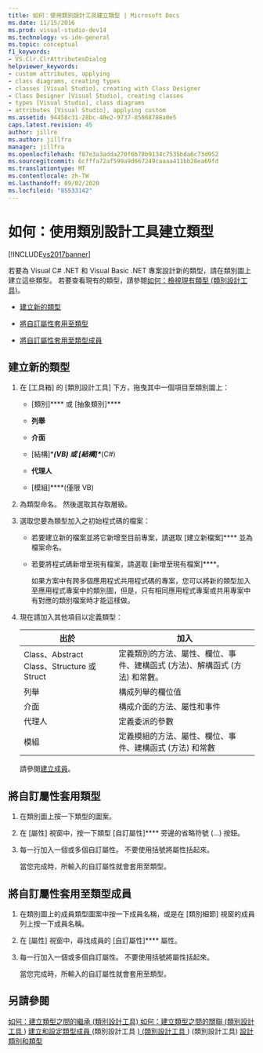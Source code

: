 ```yaml
---
title: 如何：使用類別設計工具建立類型 | Microsoft Docs
ms.date: 11/15/2016
ms.prod: visual-studio-dev14
ms.technology: vs-ide-general
ms.topic: conceptual
f1_keywords:
- VS.Clr.ClrAttributesDialog
helpviewer_keywords:
- custom attributes, applying
- class diagrams, creating types
- classes [Visual Studio], creating with Class Designer
- Class Designer [Visual Studio], creating classes
- types [Visual Studio], class diagrams
- attributes [Visual Studio], applying custom
ms.assetid: 94458c31-28bc-40e2-9737-85868788a0e5
caps.latest.revision: 45
author: jillre
ms.author: jillfra
manager: jillfra
ms.openlocfilehash: f87e3a3adda270f6b78b9134c7535bda6c73d952
ms.sourcegitcommit: 6cfffa72af599a9d667249caaaa411bb28ea69fd
ms.translationtype: MT
ms.contentlocale: zh-TW
ms.lasthandoff: 09/02/2020
ms.locfileid: "85533142"
---
```

# <a name="how-to-create-types-by-using-class-designer"></a>如何：使用類別設計工具建立類型
[!INCLUDE[vs2017banner](../includes/vs2017banner.md)]

若要為 Visual C# .NET 和 Visual Basic .NET 專案設計新的類型，請在類別圖上建立這些類型。 若要查看現有的類型，請參閱[如何：檢視現有類型 (類別設計工具)](../ide/how-to-view-existing-types-class-designer.md)。

- [建立新的類型](#CreateType)

- [將自訂屬性套用至類型](#CustAttributeType)

- [將自訂屬性套用至類型成員](#CustAttributeMember)

## <a name="create-a-new-type"></a><a name="CreateType"></a> 建立新的類型

1. 在 [工具箱] 的 [類別設計工具] 下方，拖曳其中一個項目至類別圖上：

    - [類別]**** 或 [抽象類別]****

    - **列舉**

    - **介面**

    - [結構]\****(VB) 或 [結構]\****(C#)

    - **代理人**

    - [模組]\****(僅限 VB)

2. 為類型命名。 然後選取其存取層級。

3. 選取您要為類型加入之初始程式碼的檔案：

    - 若要建立新的檔案並將它新增至目前專案，請選取 [建立新檔案]**** 並為檔案命名。

    - 若要將程式碼新增至現有檔案，請選取 [新增至現有檔案]****。

         如果方案中有跨多個應用程式共用程式碼的專案，您可以將新的類型加入至應用程式專案中的類別圖，但是，只有相同應用程式專案或共用專案中有對應的類別檔案時才能這樣做。

4. 現在請加入其他項目以定義類型：

    |**出於**|**加入**|
    |-|-|
    |Class、Abstract Class、Structure 或 Struct|定義類別的方法、屬性、欄位、事件、建構函式 (方法)、解構函式 (方法) 和常數。|
    |列舉|構成列舉的欄位值|
    |介面|構成介面的方法、屬性和事件|
    |代理人|定義委派的參數|
    |模組|定義模組的方法、屬性、欄位、事件、建構函式 (方法) 和常數|

     請參閱[建立成員](../ide/creating-and-configuring-type-members-class-designer.md#CreateMembers)。

## <a name="apply-a-custom-attribute-to-a-type"></a><a name="CustAttributeType"></a> 將自訂屬性套用類型

1. 在類別圖上按一下類型的圖案。

2. 在 [屬性] 視窗中，按一下類型 [自訂屬性]**** 旁邊的省略符號 (…) 按鈕。

3. 每一行加入一個或多個自訂屬性。 不要使用括號將屬性括起來。

     當您完成時，所輸入的自訂屬性就會套用至類型。

## <a name="apply-a-custom-attribute-to-a-type-member"></a><a name="CustAttributeMember"></a> 將自訂屬性套用至類型成員

1. 在類別圖上的成員類型圖案中按一下成員名稱，或是在 [類別細節] 視窗的成員列上按一下成員名稱。

2. 在 [屬性] 視窗中，尋找成員的 [自訂屬性]**** 屬性。

3. 每一行加入一個或多個自訂屬性。 不要使用括號將屬性括起來。

     當您完成時，所輸入的自訂屬性就會套用至類型。

## <a name="see-also"></a>另請參閱
 [如何：建立類型之間的繼承 (類別設計工具) ](../ide/how-to-create-inheritance-between-types-class-designer.md) [如何：建立類型之間的關聯 (類別設計工具 ](../ide/how-to-create-associations-between-types-class-designer.md)) [建立和設定類型成員 ](../ide/creating-and-configuring-type-members-class-designer.md) (類別設計工具 [)  (類別設計工具 ](../ide/working-with-class-diagrams-class-designer.md))  (類別設計工具) [設計類別和類型 ](../ide/designing-classes-and-types-class-designer.md)
